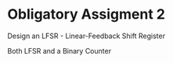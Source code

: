 # Obligatory Assigment 2

Design an LFSR - Linear-Feedback Shift Register

Both LFSR and a Binary Counter
